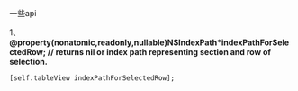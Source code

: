 一些api

1、**@property\(nonatomic,readonly,nullable\)NSIndexPath\*indexPathForSelectedRow; // returns nil or index path representing section and row of selection.**

```
[self.tableView indexPathForSelectedRow];
```





